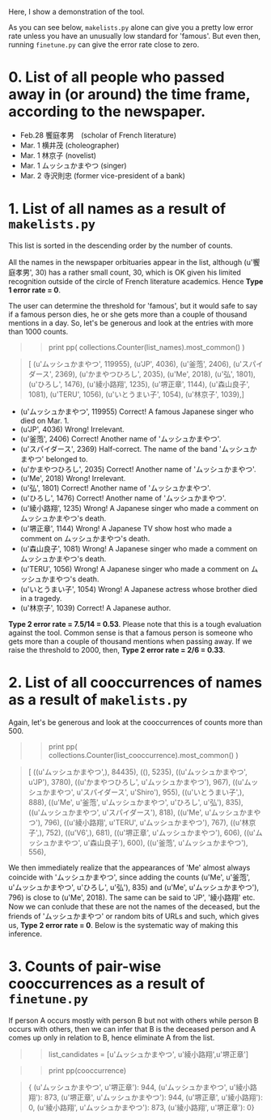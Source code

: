 Here, I show a demonstration of the tool.


As you can see below, `makelists.py` alone can give you a pretty low error rate unless you have an unusually low standard for 'famous'. But even then, running `finetune.py` can give the error rate close to zero.


# 0. List of all people who passed away in (or around) the time frame, according to the newspaper.
- Feb.28 饗庭孝男　(scholar of French literature)
- Mar. 1 横井茂   (choleographer)
- Mar. 1 林京子    (novelist)
- Mar. 1 ムッシュかまやつ (singer)
- Mar. 2 寺沢則忠 (former vice-president of a bank)


# 1. List of all names as a result of `makelists.py`

This list is sorted in the descending order by the number of counts.

All the names in the newspaper orbituaries appear in the list, although (u'饗庭孝男', 30) has a rather small count, 30, which is OK given his limited recognition outside of the circle of French literature academics.
Hence **Type 1 error rate = 0**.


The user can determine the threshold for 'famous', but it would safe to say if a famous person dies, he or she gets more than a couple of thousand mentions in a day. So, let's be generous and look at the entries with more than 1000 counts. 


> > print pp(  collections.Counter(list_names).most_common()  ) 


>[   (u'ムッシュかまやつ', 119955),
    (u'JP', 4036),
    (u'釜萢', 2406),
    (u'スパイダース', 2369),
    (u'かまやつひろし', 2035),
    (u'Me', 2018),
    (u'弘', 1801),
    (u'ひろし', 1476),
    (u'綾小路翔', 1235),
    (u'堺正章', 1144),
    (u'森山良子', 1081),
    (u'TERU', 1056),
    (u'いとうまい子', 1054),
    (u'林京子', 1039),]
    
- (u'ムッシュかまやつ', 119955) Correct! A famous Japanese singer who died on Mar. 1.
- (u'JP', 4036) Wrong! Irrelevant.
- (u'釜萢', 2406) Correct! Another name of 'ムッシュかまやつ'.
- (u'スパイダース', 2369) Half-correct. The name of the band 'ムッシュかまやつ' belonged to.
- (u'かまやつひろし', 2035) Correct! Another name of 'ムッシュかまやつ'.
- (u'Me', 2018) Wrong! Irrelevant.
- (u'弘', 1801) Correct! Another name of 'ムッシュかまやつ'.
- (u'ひろし', 1476) Correct! Another name of 'ムッシュかまやつ'.
- (u'綾小路翔', 1235) Wrong! A Japanese singer who made a comment on ムッシュかまやつ's death.
- (u'堺正章', 1144) Wrong! A Japanese TV show host who made a comment on ムッシュかまやつ's death.
- (u'森山良子', 1081) Wrong! A Japanese singer who made a comment on ムッシュかまやつ's death.
- (u'TERU', 1056) Wrong! A Japanese singer who made a comment on ムッシュかまやつ's death.
- (u'いとうまい子', 1054) Wrong! A Japanese actress whose brother died in a tragedy.
- (u'林京子', 1039) Correct! A Japanese author.

**Type 2 error rate = 7.5/14 = 0.53**.
Please note that this is a tough evaluation against the tool. 
Common sense is that a famous person is someone who gets more than a couple of thousand mentions when passing away. 
If we raise the threshold to 2000, then,
**Type 2 error rate = 2/6 = 0.33**.

# 2. List of all cooccurrences of names as a result of `makelists.py` #
Again, let's be generous and look at the cooccurrences of counts more than 500.

> > print pp(  collections.Counter(list_cooccurrence).most_common()  ) 


> [   ((u'ムッシュかまやつ',), 84435),
    ((), 5235),
    ((u'ムッシュかまやつ', u'JP'), 3780),
    ((u'かまやつひろし', u'ムッシュかまやつ'), 967),
    ((u'ムッシュかまやつ', u'スパイダース', u'Shiro'), 955),
    ((u'いとうまい子',), 888),
    ((u'Me', u'釜萢', u'ムッシュかまやつ', u'ひろし', u'弘'), 835),
    ((u'ムッシュかまやつ', u'スパイダース'), 818),
    ((u'Me', u'ムッシュかまやつ'), 796),
    ((u'綾小路翔', u'TERU', u'ムッシュかまやつ'), 767),
    ((u'林京子',), 752),
    ((u'V6',), 681),
    ((u'堺正章', u'ムッシュかまやつ'), 606),
    ((u'ムッシュかまやつ', u'森山良子'), 600),
    ((u'釜萢', u'ムッシュかまやつ'), 556),
   
We then immediately realize that the appearances of 'Me' almost always coincide with 'ムッシュかまやつ', since adding the counts 
(u'Me', u'釜萢', u'ムッシュかまやつ', u'ひろし', u'弘'), 835) and (u'Me', u'ムッシュかまやつ'), 796) is close to (u'Me', 2018).
The same can be said to 'JP', '綾小路翔' etc. Now we can conlude that these are not the names of the deceased, but the friends of 'ムッシュかまやつ' or random bits of URLs and such, which gives us,
**Type 2 error rate = 0**.
Below is the systematic way of making this inference.


# 3. Counts of pair-wise cooccurrences as a result of `finetune.py` #
If person A occurs mostly with person B but not with others while person B occurs with others,
then we can infer that B is the deceased person and A comes up only in relation to B, hence eliminate A from the list.

> > list_candidates = [u'ムッシュかまやつ', u'綾小路翔',u'堺正章']

> > print pp(cooccurrence)

> {   (u'ムッシュかまやつ', u'堺正章'): 944,
    (u'ムッシュかまやつ', u'綾小路翔'): 873,
    (u'堺正章', u'ムッシュかまやつ'): 944,
    (u'堺正章', u'綾小路翔'): 0,
    (u'綾小路翔', u'ムッシュかまやつ'): 873,
    (u'綾小路翔', u'堺正章'): 0}





